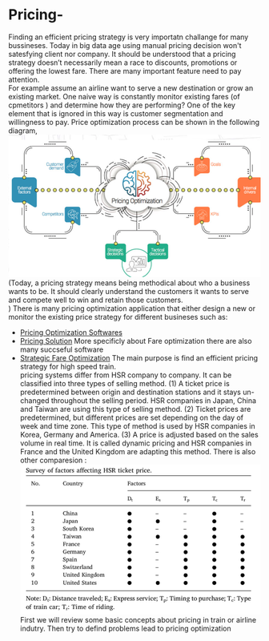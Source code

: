 # Pricing-
Finding an efficient pricing strategy is very importatn challange for many bussineses. Today in big data age using manual pricing decision  won't  satesfying client nor company. It should be understood that a pricing strategy doesn’t necessarily mean a race to discounts, promotions or offering the lowest fare. There are many important feature need to pay attention.<br/>
For example assume an airline want to serve a new destination or grow an existing market. One naive way is  constantly monitor existing fares (of cpmetitors ) and determine how they are performing? One of the key element  that is ignored in this way is customer segmentation and willingness to pay. Price optimization process can be shown in the following diagram, 
 ![pric opt](https://github.com/hamidehhhs/Pricing-/blob/master/Screen%20Shot%202018-10-25%20at%206.27.02%20PM.png)
(Today, a pricing strategy means being methodical about who a business wants to be. It should clearly understand the customers it wants to serve and compete well to win and retain those customers.<br/>)
There is many pricing optimization application that either design a new or monitor the existing price strategy  for different busineses such as:
* [Pricing Optimization Softwares](https://www.capterra.com/pricing-optimization-software/)
* [Pricing Solution](https://www.pricingsolutions.com/global-pricing-consultants/)
More specificly about Fare optimization there are also many succseful software 
* [Strategic Fare Optimization](https://www.sabre.com/insights/innovation-hub/prototypes/strategic-fare-optimizer/)
The main purpose is find an efficient pricing strategy for high speed train. <br/>
pricing systems differ from HSR company to company. It can be classified into three types of selling method. (1) A ticket price is predetermined between origin and destination stations and it stays un- changed throughout the selling period. HSR companies in Japan, China and Taiwan are using this type of selling method. (2) Ticket prices are predetermined, but different prices are set depending on the day of week and time zone. This type of method is used by HSR companies in Korea, Germany and America. (3) A price is adjusted based on the sales volume in real time. It is called dynamic pricing and HSR companies in France and the United Kingdom are adapting this method.
There is also other comparesion :
![Contry comp](https://github.com/hamidehhhs/Pricing-/blob/master/Pricing%20other%20countries.png)
First we will review some basic concepts about  pricing in train or airline indutry. Then try to defind problems lead to 
pricing optimization <br/> 
